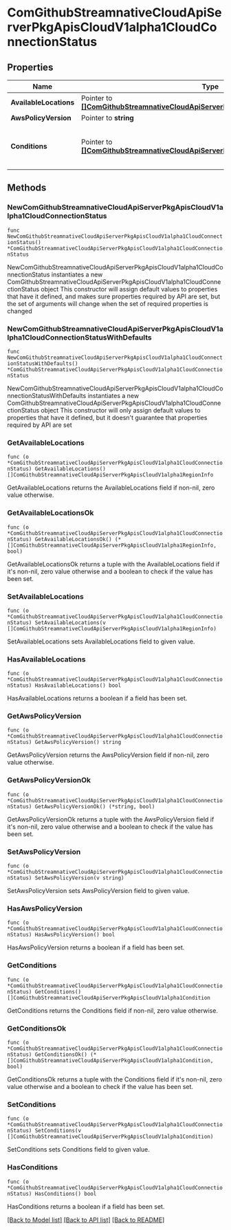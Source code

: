 # ComGithubStreamnativeCloudApiServerPkgApisCloudV1alpha1CloudConnectionStatus

## Properties

Name | Type | Description | Notes
------------ | ------------- | ------------- | -------------
**AvailableLocations** | Pointer to [**[]ComGithubStreamnativeCloudApiServerPkgApisCloudV1alpha1RegionInfo**](ComGithubStreamnativeCloudApiServerPkgApisCloudV1alpha1RegionInfo.md) |  | [optional] 
**AwsPolicyVersion** | Pointer to **string** |  | [optional] 
**Conditions** | Pointer to [**[]ComGithubStreamnativeCloudApiServerPkgApisCloudV1alpha1Condition**](ComGithubStreamnativeCloudApiServerPkgApisCloudV1alpha1Condition.md) | Conditions is an array of current observed conditions. | [optional] 

## Methods

### NewComGithubStreamnativeCloudApiServerPkgApisCloudV1alpha1CloudConnectionStatus

`func NewComGithubStreamnativeCloudApiServerPkgApisCloudV1alpha1CloudConnectionStatus() *ComGithubStreamnativeCloudApiServerPkgApisCloudV1alpha1CloudConnectionStatus`

NewComGithubStreamnativeCloudApiServerPkgApisCloudV1alpha1CloudConnectionStatus instantiates a new ComGithubStreamnativeCloudApiServerPkgApisCloudV1alpha1CloudConnectionStatus object
This constructor will assign default values to properties that have it defined,
and makes sure properties required by API are set, but the set of arguments
will change when the set of required properties is changed

### NewComGithubStreamnativeCloudApiServerPkgApisCloudV1alpha1CloudConnectionStatusWithDefaults

`func NewComGithubStreamnativeCloudApiServerPkgApisCloudV1alpha1CloudConnectionStatusWithDefaults() *ComGithubStreamnativeCloudApiServerPkgApisCloudV1alpha1CloudConnectionStatus`

NewComGithubStreamnativeCloudApiServerPkgApisCloudV1alpha1CloudConnectionStatusWithDefaults instantiates a new ComGithubStreamnativeCloudApiServerPkgApisCloudV1alpha1CloudConnectionStatus object
This constructor will only assign default values to properties that have it defined,
but it doesn't guarantee that properties required by API are set

### GetAvailableLocations

`func (o *ComGithubStreamnativeCloudApiServerPkgApisCloudV1alpha1CloudConnectionStatus) GetAvailableLocations() []ComGithubStreamnativeCloudApiServerPkgApisCloudV1alpha1RegionInfo`

GetAvailableLocations returns the AvailableLocations field if non-nil, zero value otherwise.

### GetAvailableLocationsOk

`func (o *ComGithubStreamnativeCloudApiServerPkgApisCloudV1alpha1CloudConnectionStatus) GetAvailableLocationsOk() (*[]ComGithubStreamnativeCloudApiServerPkgApisCloudV1alpha1RegionInfo, bool)`

GetAvailableLocationsOk returns a tuple with the AvailableLocations field if it's non-nil, zero value otherwise
and a boolean to check if the value has been set.

### SetAvailableLocations

`func (o *ComGithubStreamnativeCloudApiServerPkgApisCloudV1alpha1CloudConnectionStatus) SetAvailableLocations(v []ComGithubStreamnativeCloudApiServerPkgApisCloudV1alpha1RegionInfo)`

SetAvailableLocations sets AvailableLocations field to given value.

### HasAvailableLocations

`func (o *ComGithubStreamnativeCloudApiServerPkgApisCloudV1alpha1CloudConnectionStatus) HasAvailableLocations() bool`

HasAvailableLocations returns a boolean if a field has been set.

### GetAwsPolicyVersion

`func (o *ComGithubStreamnativeCloudApiServerPkgApisCloudV1alpha1CloudConnectionStatus) GetAwsPolicyVersion() string`

GetAwsPolicyVersion returns the AwsPolicyVersion field if non-nil, zero value otherwise.

### GetAwsPolicyVersionOk

`func (o *ComGithubStreamnativeCloudApiServerPkgApisCloudV1alpha1CloudConnectionStatus) GetAwsPolicyVersionOk() (*string, bool)`

GetAwsPolicyVersionOk returns a tuple with the AwsPolicyVersion field if it's non-nil, zero value otherwise
and a boolean to check if the value has been set.

### SetAwsPolicyVersion

`func (o *ComGithubStreamnativeCloudApiServerPkgApisCloudV1alpha1CloudConnectionStatus) SetAwsPolicyVersion(v string)`

SetAwsPolicyVersion sets AwsPolicyVersion field to given value.

### HasAwsPolicyVersion

`func (o *ComGithubStreamnativeCloudApiServerPkgApisCloudV1alpha1CloudConnectionStatus) HasAwsPolicyVersion() bool`

HasAwsPolicyVersion returns a boolean if a field has been set.

### GetConditions

`func (o *ComGithubStreamnativeCloudApiServerPkgApisCloudV1alpha1CloudConnectionStatus) GetConditions() []ComGithubStreamnativeCloudApiServerPkgApisCloudV1alpha1Condition`

GetConditions returns the Conditions field if non-nil, zero value otherwise.

### GetConditionsOk

`func (o *ComGithubStreamnativeCloudApiServerPkgApisCloudV1alpha1CloudConnectionStatus) GetConditionsOk() (*[]ComGithubStreamnativeCloudApiServerPkgApisCloudV1alpha1Condition, bool)`

GetConditionsOk returns a tuple with the Conditions field if it's non-nil, zero value otherwise
and a boolean to check if the value has been set.

### SetConditions

`func (o *ComGithubStreamnativeCloudApiServerPkgApisCloudV1alpha1CloudConnectionStatus) SetConditions(v []ComGithubStreamnativeCloudApiServerPkgApisCloudV1alpha1Condition)`

SetConditions sets Conditions field to given value.

### HasConditions

`func (o *ComGithubStreamnativeCloudApiServerPkgApisCloudV1alpha1CloudConnectionStatus) HasConditions() bool`

HasConditions returns a boolean if a field has been set.


[[Back to Model list]](../README.md#documentation-for-models) [[Back to API list]](../README.md#documentation-for-api-endpoints) [[Back to README]](../README.md)


